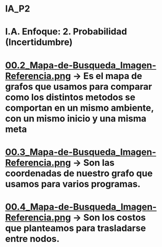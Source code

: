 # IA_P2
# I.A. Enfoque: 2. Probabilidad (Incertidumbre)
# [00.2_Mapa-de-Busqueda_Imagen-Referencia.png](https://github.com/AlejandraRG57/IA_P2_Busqueda-en-Grafos/blob/main/00.2_Mapa-de-Busqueda_Imagen-Referencia.png) -> Es el mapa de grafos que usamos para comparar como los distintos metodos se comportan en un mismo ambiente, con un mismo inicio y una misma meta
# [00.3_Mapa-de-Busqueda_Imagen-Referencia.png](https://github.com/AlejandraRG57/IA_P2_Busqueda-en-Grafos/blob/main/00.3_Mapa-de-Busqueda_Imagen-Referencia.png) -> Son las coordenadas de nuestro grafo que usamos para varios programas. 
# [00.4_Mapa-de-Busqueda_Imagen-Referencia.png](https://github.com/AlejandraRG57/IA_P2_Busqueda-en-Grafos/blob/main/00.4_Mapa-de-Busqueda_Imagen-Referencia.png) -> Son los costos que planteamos para trasladarse entre nodos.
